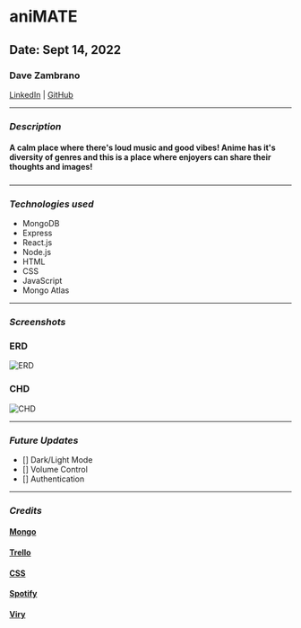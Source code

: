 # aniMATE

## Date: Sept 14, 2022

### Dave Zambrano

[LinkedIn](https://www.linkedin.com/in/davezambr/) |
[GitHub](https://github.com/dzambr13) 

---

### **_Description_**

#### **A calm place where there's loud music and good vibes! Anime has it's diversity of genres and this is a place where enjoyers can share their thoughts and images!**

#####

---

### **_Technologies used_**

- MongoDB
- Express
- React.js
- Node.js
- HTML
- CSS
- JavaScript
- Mongo Atlas

---

### **_Screenshots_**

### ERD

![ERD](https://cdn.discordapp.com/attachments/994991543712751756/1019565180541214740/unknown.png)

### CHD

![CHD](https://cdn.discordapp.com/attachments/994991543712751756/1019565256298733649/unknown.png)

---

### **_Future Updates_**

- [] Dark/Light Mode
- [] Volume Control
- [] Authentication

---

### **_Credits_**

#### [Mongo]()

#### [Trello](https://trello.com/b/KfrNL1LF/ourspace)

#### [CSS](https://animate.style/)

#### [Spotify](https://open.spotify.com/)

#### [Viry](https://github.com/ViryF)